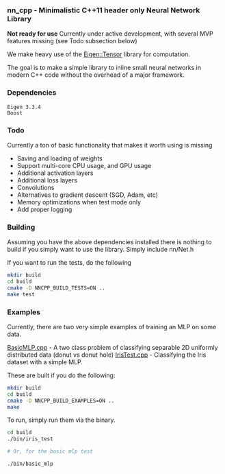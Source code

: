 ### nn_cpp - Minimalistic C++11 header only Neural Network Library

**Not ready for use** Currently under active development, with several MVP features missing (see Todo subsection below)

We make heavy use of the [Eigen::Tensor](https://bitbucket.org/eigen/eigen/src/default/unsupported/Eigen/CXX11/src/Tensor/README.md) library for computation.

The goal is to make a simple library to inline small neural networks in modern C++ code without the overhead of a major framework.

### Dependencies

```
Eigen 3.3.4
Boost
```

### Todo
Currently a ton of basic functionality that makes it worth using is missing

- Saving and loading of weights
- Support multi-core CPU usage, and GPU usage
- Additional activation layers
- Additional loss layers
- Convolutions
- Alternatives to gradient descent (SGD, Adam, etc)
- Memory optimizations when test mode only
- Add proper logging


### Building
Assuming you have the above dependencies installed there is nothing to build if you simply want to use the library. Simply include nn/Net.h

If you want to run the tests, do the following

```bash
mkdir build
cd build
cmake -D NNCPP_BUILD_TESTS=ON ..
make test
```

### Examples
Currently, there are two very simple examples of training an MLP on some data.

[BasicMLP.cpp](./examples/BasicMLP.cpp) - A two class problem of classifying separable 2D uniformly distributed data (donut vs donut hole)
[IrisTest.cpp](./examples/IrisTest.cpp) - Classifying the Iris dataset with a simple MLP.

These are built if you do the following:

```bash
mkdir build
cd build
cmake -D NNCPP_BUILD_EXAMPLES=ON ..
make
```

To run, simply run them via the binary.

```bash
cd build
./bin/iris_test

# Or, for the basic mlp test

./bin/basic_mlp
```